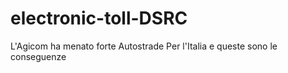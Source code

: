 # electronic-toll-DSRC
L'Agicom ha menato forte Autostrade Per l'Italia e queste sono le conseguenze
